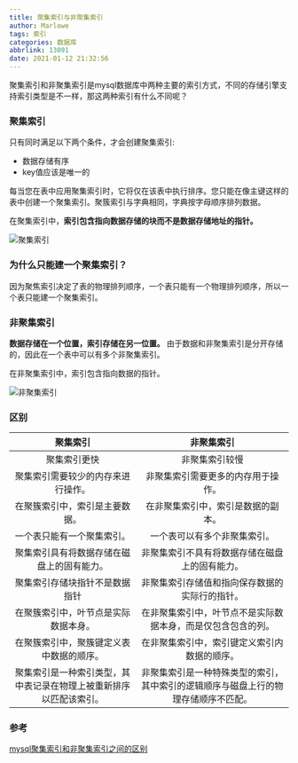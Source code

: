 ```yaml
---
title: 聚集索引与非聚集索引
author: Marlowe
tags: 索引
categories: 数据库
abbrlink: 13091
date: 2021-01-12 21:32:56
---
```

聚集索引和非聚集索引是mysql数据库中两种主要的索引方式，不同的存储引擎支持索引类型是不一样，那这两种索引有什么不同呢？
<!--more-->

### 聚集索引

只有同时满足以下两个条件，才会创建聚集索引:
* 数据存储有序
* key值应该是唯一的

每当您在表中应用聚集索引时，它将仅在该表中执行排序。您只能在像主键这样的表中创建一个聚集索引。聚簇索引与字典相同，字典按字母顺序排列数据。

在聚集索引中，**索引包含指向数据存储的块而不是数据存储地址的指针。**

![聚集索引](https://www.11meigui.com/wp-content/uploads/2020/08/Clustered_Index-1024x569.jpg)


### 为什么只能建一个聚集索引？

因为聚焦索引决定了表的物理排列顺序，一个表只能有一个物理排列顺序，所以一个表只能建一个聚集索引。

### 非聚集索引
**数据存储在一个位置，索引存储在另一位置。** 由于数据和非聚集索引是分开存储的，因此在一个表中可以有多个非聚集索引。

在非聚集索引中，索引包含指向数据的指针。

![非聚集索引](https://www.11meigui.com/wp-content/uploads/2020/08/Non-clustered_Index-1024x745.jpg)


### 区别

聚集索引 | 非聚集索引
|:---:|:---:|
聚集索引更快|	非聚集索引较慢
聚集索引需要较少的内存来进行操作。|	非聚集索引需要更多的内存用于操作。
在聚簇索引中，索引是主要数据。|	在非聚集索引中，索引是数据的副本。
一个表只能有一个聚集索引。|	一个表可以有多个非聚集索引。
聚集索引具有将数据存储在磁盘上的固有能力。|	非聚集索引不具有将数据存储在磁盘上的固有能力。
聚集索引存储块指针不是数据指针|	非聚集索引存储值和指向保存数据的实际行的指针。
在聚簇索引中，叶节点是实际数据本身。|	在非聚集索引中，叶节点不是实际数据本身，而是仅包含包含的列。
在聚簇索引中，聚簇键定义表中数据的顺序。|	在非聚集索引中，索引键定义索引内数据的顺序。
聚集索引是一种索引类型，其中表记录在物理上被重新排序以匹配该索引。|	非聚集索引是一种特殊类型的索引，其中索引的逻辑顺序与磁盘上行的物理存储顺序不匹配。




### 参考
[mysql聚集索引和非聚集索引之间的区别](https://www.11meigui.com/2020/mysql-cluster-vs-non-cluster-index.html)

